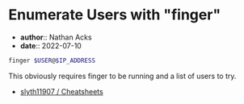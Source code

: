 # Enumerate Users with "finger"

* **author**:: Nathan Acks  
* **date**:: 2022-07-10

```bash
finger $USER@$IP_ADDRESS
```

This obviously requires finger to be running and a list of users to try.

* [slyth11907 / Cheatsheets](https://github.com/slyth11907/Cheatsheets)

